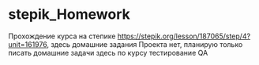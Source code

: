 # stepik_Homework
Прохождение курса на степике https://stepik.org/lesson/187065/step/4?unit=161976, здесь домашние задания
Проекта нет, планирую только писать домашние задачи здесь по курсу тестирование QA